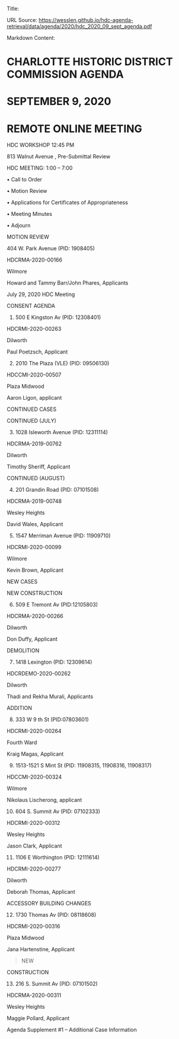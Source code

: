 Title: 

URL Source: https://wesslen.github.io/hdc-agenda-retrieval/data/agenda/2020/hdc_2020_09_sept_agenda.pdf

Markdown Content:
# CHARLOTTE HISTORIC DISTRICT COMMISSION AGENDA 

# SEPTEMBER 9, 2020 

# REMOTE ONLINE MEETING 

HDC WORKSHOP 12:45 PM 

813 Walnut Avenue , Pre-Submittal Review 

HDC MEETING: 1:00 – 7:00 

• Call to Order 

• Motion Review 

• Applications for Certificates of Appropriateness 

• Meeting Minutes 

• Adjourn 

MOTION REVIEW 

404 W. Park Avenue (PID: 1908405) 

HDCRMA-2020-00166 

Wilmore 

Howard and Tammy Barr/John Phares, Applicants 

July 29, 2020 HDC Meeting 

CONSENT AGENDA 

1. 500 E Kingston Av (PID: 12308401) 

HDCRMI-2020-00263 

Dilworth 

Paul Poetzsch, Applicant 

2. 2010 The Plaza (VLE) (PID: 09506130) 

HDCCMI-2020-00507 

Plaza Midwood 

Aaron Ligon, applicant 

CONTINUED CASES 

CONTINUED (JULY) 

3. 1028 Isleworth Avenue (PID: 12311114) 

HDCRMA-2019-00762 

Dilworth 

Timothy Sheriff, Applicant 

CONTINUED (AUGUST) 

4. 201 Grandin Road (PID: 07101508) 

HDCRMA-2019-00748 

Wesley Heights 

David Wales, Applicant 

5. 1547 Merriman Avenue (PID: 11909710) 

HDCRMI-2020-00099 

Wilmore 

Kevin Brown, Applicant 

NEW CASES 

NEW CONSTRUCTION 

6. 509 E Tremont Av (PID:12105803) 

HDCRMA-2020-00266 

Dilworth 

Don Duffy, Applicant 

DEMOLITION 

7. 1418 Lexington (PID: 12309614) 

HDCRDEMO-2020-00262 

Dilworth 

Thadi and Rekha Murali, Applicants 

ADDITION 

8. 333 W 9 th St (PID:07803601) 

HDCRMI-2020-00264 

Fourth Ward 

Kraig Magas, Applicant 

9. 1513-1521 S Mint St (PID: 11908315, 11908316, 11908317) 

HDCCMI-2020-00324 

Wilmore 

Nikolaus Lischerong, applicant 

10. 604 S. Summit Av (PID: 07102333) 

HDCRMI-2020-00312 

Wesley Heights 

Jason Clark, Applicant 

11. 1106 E Worthington (PID: 12111614) 

HDCRMI-2020-00277 

Dilworth 

Deborah Thomas, Applicant 

ACCESSORY BUILDING CHANGES 

12. 1730 Thomas Av (PID: 08118608) 

HDCRMI-2020-00316 

Plaza Midwood 

Jana Hartenstine, Applicant  

> NEW

CONSTRUCTION 

13. 216 S. Summit Av (PID: 07101502) 

HDCRMA-2020-00311 

Wesley Heights 

Maggie Pollard, Applicant 

Agenda Supplement #1 – Additional Case Information
